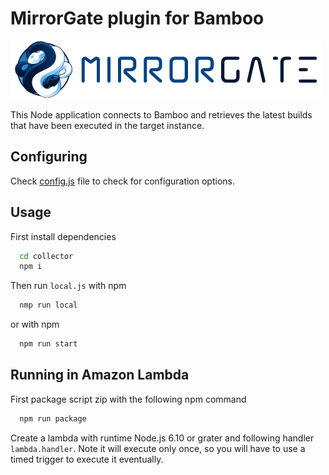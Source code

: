# MirrorGate plugin for Bamboo

![MirrorGate](./media/images/logo-ae.png)

This Node application connects to Bamboo and retrieves the latest builds that have been executed in the target instance.

## Configuring

Check [config.js](./collector/config/config.json) file to check for configuration options.

## Usage

First install dependencies

```sh
  cd collector
  npm i
```

Then run `local.js` with npm

```sh
  nmp run local
```

or with npm

```sh
  npm run start
```

## Running in Amazon Lambda

First package script zip with the following npm command

```sh
  npm run package
```

Create a lambda with runtime Node.js 6.10 or grater and following handler `lambda.handler`. Note it will execute only once, so you will have to use a timed trigger to execute it eventually.
